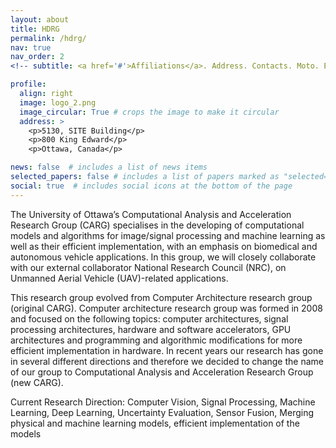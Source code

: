 ```yaml
---
layout: about
title: HDRG
permalink: /hdrg/
nav: true
nav_order: 2
<!-- subtitle: <a href='#'>Affiliations</a>. Address. Contacts. Moto. Etc. -->

profile:
  align: right
  image: logo_2.png
  image_circular: True # crops the image to make it circular
  address: >
    <p>5130, SITE Building</p>
    <p>800 King Edward</p>
    <p>Ottawa, Canada</p>

news: false  # includes a list of news items
selected_papers: false # includes a list of papers marked as "selected={true}"
social: true  # includes social icons at the bottom of the page
---
```


<!-- Write your biography here. Tell the world about yourself. Link to your favorite [subreddit](http://reddit.com). You can put a picture in, too. The code is already in, just name your picture `prof_pic.jpg` and put it in the `img/` folder. -->

The University of Ottawa’s Computational Analysis and Acceleration Research Group (CARG) specialises in the developing of computational models and algorithms for image/signal processing and machine learning as well as their efficient implementation, with an emphasis on biomedical and autonomous vehicle applications. In this group, we will closely collaborate with our external collaborator National Research Council (NRC), on Unmanned Aerial Vehicle (UAV)-related applications.

This research group evolved from Computer Architecture research group (original CARG). Computer architecture research group was formed in 2008 and focused on the following topics: computer architectures, signal processing architectures, hardware and software accelerators, GPU architectures and programming and algorithmic modifications for more efficient implementation in hardware. In recent years our research has gone in several different directions and therefore we decided to change the name of our group to Computational Analysis and Acceleration Research Group (new CARG).

Current Research Direction: Computer Vision, Signal Processing, Machine Learning, Deep Learning, Uncertainty Evaluation, Sensor Fusion, Merging physical and machine learning models, efficient implementation of the models

<!-- Put your address / P.O. box / other info right below your picture. You can also disable any these elements by editing `profile` property of the YAML header of your `_pages/about.md`. Edit `_bibliography/papers.bib` and Jekyll will render your [publications page](/al-folio/publications/) automatically. -->

<!-- Link to your social media connections, too. This theme is set up to use [Font Awesome icons](http://fortawesome.github.io/Font-Awesome/) and [Academicons](https://jpswalsh.github.io/academicons/), like the ones below. Add your Facebook, Twitter, LinkedIn, Google Scholar, or just disable all of them. -->
